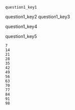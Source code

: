 ```ngMeta
question1_key1
```

question1_key2
question1_key3


question1_key4


question1_key5


```
7
14
21
28
35
42
49
56
63
70
77
84
91
98
```
